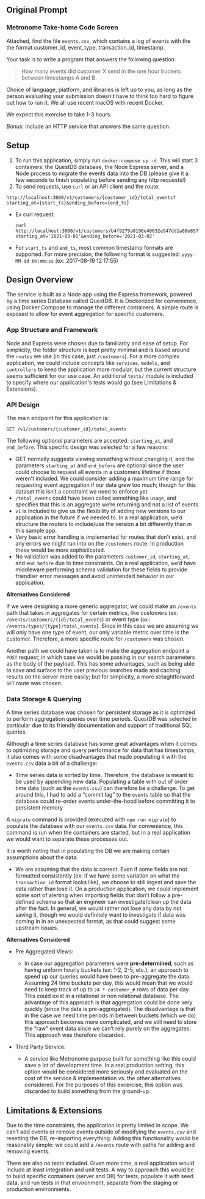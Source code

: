 ## Original Prompt
### Metronome Take-home Code Screen

Attached, find the file `events.csv`, which contains a log of events with the
the format customer\_id, event\_type, transaction\_id, timestamp.

Your task is to write a program that answers the following question:

> How many events did customer X send in the one hour buckets between timestamps A and B.

Choice of language, platform, and libraries is left up to you, as long as the
person evaluating your submission doesn't have to think too hard to figure out
how to run it. We all use recent macOS with recent Docker.

We expect this exercise to take 1-3 hours.

*Bonus:* Include an HTTP service that answers the same question.

## Setup

1. To run this application, simply run `docker-compose up -d`. This will start 3 containers: the QuestDB database, the Node Express server, and a Node process to migrate the events data into the DB (please give it a few seconds to finish populating before sending any http requests!)
2. To send requests, use `curl` or an API client and the route:
```
http://localhost:3000/v1/customers/{customer_id}/total_events?starting_at={start_ts}&ending_before={end_ts}
```
  - Ex curl request:
    ```
    curl http://localhost:3000/v1/customers/b4f9279a0196e40632e947dd1a88e857/total_events?starting_at='2021-03-01'&ending_before='2021-03-02'
    ```
  - For `start_ts` and `end_ts`, most common timestamp formats are supported. For more precision, the following format is suggested: `yyyy-MM-dd HH:mm:ss` (ex: 2017-08-19 12:17:55)

## Design Overview

The service is built as a Node app using the Express framework, powered by a time series Database called QuestDB. It is Dockerized for convenience, using Docker Compose to manage the different containers. A simple route is exposed to allow for event aggregation for specific customers.

### App Structure and Framework

Node and Express were chosen due to familiarity and ease of setup. For simplicity, the folder structure is kept pretty minimal and is based around the `routes` we use (in this case, just `/customers`). For a more complex application, we could include concepts like `services`, `models`, and `controllers` to keep the application more modular, but the current structure seems sufficient for our use case. An additional `tests/` module is included to specify where our application's tests would go (see Limitations & Extensions).

### API Design

The main endpoint for this application is:

`GET /v1/customers/{customer_id}/total_events`

The following *optional* parameters are accepted: `starting_at`, and `end_before`. This specific design was selected for a few reasons:

- GET normally suggests viewing something without changing it, and the parameters `starting_at` and `end_before` are optional since the user could choose to request all events in a customers lifetime if those weren’t included. We could consider adding a maximum time range for requesting event aggregation if our data grew too much; though for this dataset this isn’t a constraint we need to enforce yet
- `/total_events` could have been called something like `usage`, and specifies that this is an aggregate we’re returning and not a list of events
- `v1` is included to give us the flexibility of adding new versions to our application in the future if we needed to. In a real application, we’d structure the routers to include/use the version a bit differently than in this sample app.
- Very basic error handling is implemented for routes that don’t exist, and any errors we might run into on the `/customers` route. In production these would be more sophisticated.
- No validation was added to the parameters `customer_id`, `starting_at`, and `end_before` due to time constraints. On a real application, we’d have middleware performing schema validation for these fields to provide friendlier error messages and avoid unintended behavior in our application.

**Alternatives Considered**

If we were designing a more generic aggregator, we could make an `/events` path that takes in aggregates for certain metrics, like customers (ex: `/events/customers/{id}/total_events`) or event type (`ex: /events/types/{type}/total_events`). Since in this case we are assuming we will only have one type of event, our only variable metric over time is the customer. Therefore, a more specific route for `/customers` was chosen.

Another path we could have taken is to make the aggregation endpoint a `POST` request; in which case we would be passing in our search parameters as the body of the payload. This has some advantages, such as being able to save and surface to the user previous searches made and caching results on the server more easily; but for simplicity, a more striaghtforward `GET` route was chosen.

### Data Storage & Querying

A time series database was chosen for persistent storage as it is optimized to perform aggregation queries over time periods. QuestDB was selected in particular due to its friendly documentation and support of traditional SQL queries.

Although a time series database has some great advantages when it comes to optimizing storage and query performance for data that has timestamps, it also comes with some disadvantages that made populating it with the `events.csv` data a bit of a challenge:

- Time series data is sorted by time. Therefore, the database is meant to be used by appending new data. Populating a table with out of order time data (such as the `events.csv`) can therefore be a challenge. To get around this, I had to add a “commit lag” to the `events` table so that the database could re-order events under-the-hood before committing it to persistent memory

A `migrate` command is provided (executed with `npm run migrate`) to populate the database with our `events.csv` data. For convenience, this command is run when the containers are started, but in a real application we would want to separate these processes out.

It is worth noting that in populating the DB we are making certain assumptions about the data:

- We are assuming that the data is correct. Even if some fields are not formatted consistently (ex: if we have some variation on what the `transaction_id` format looks like), we choose to still ingest and save the data rather than lose it. On a production application, we could implement some sort of alerting when importing fields that don’t follow a pre-defined schema so that an engineer can investigate/clean up the data after the fact. In general, we would rather not lose any data by not saving it, though we would definitely want to investigate if data was coming in in an unexpected format, as that could suggest some upstream issues.

**Alternatives Considered**

- Pre Aggregated Views:
    - In case our aggregation parameters were **pre-determined**, such as having uniform hourly buckets (ex: 1-2, 2-5, etc.), an approach to speed up our queries would have been to pre-aggregate the data. Assuming 24 time buckets per day, this would mean that we would need to keep track of up to `24 * customer_#` rows of data per day. This could exist in a relational or non relational database. The advantage of this approach is that aggregation could be done very quickly (since the data is pre-aggregated). The disadvantage is that in the case we need time periods in between buckets (which we do) this approach becomes more complicated, and we still need to store the “raw” event data since we can’t rely purely on the aggregates. This approach was therefore discarded.

- Third Party Service:
    - A service like Metronome purpose built for something like this could save a lot of development time. In a real production setting, this option would be considered more seriously and evaluated on the cost of the service & implementation vs. the other alternatives considered. For the purposes of this excercise, this option was discarded to build something from the ground-up.

## Limitations & Extensions

Due to the time constraints, the application is pretty limited in scope. We can’t add events or remove events outside of modifying the `events.csv` and resetting the DB, re-importing everything. Adding this functionality would be reasonably simple: we could add a `/events` route with paths for adding and removing events.

There are also no tests included. Given more time, a real application would include at least integration and unit tests. A way to approach this would be to build specific containers (server and DB) for tests, populate it with seed data, and run tests in that environment, separate from the staging or production environments.
